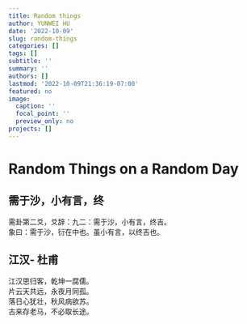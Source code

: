 ```yaml
---
title: Random things
author: YUNWEI HU
date: '2022-10-09'
slug: random-things
categories: []
tags: []
subtitle: ''
summary: ''
authors: []
lastmod: '2022-10-09T21:36:19-07:00'
featured: no
image:
  caption: ''
  focal_point: ''
  preview_only: no
projects: []
---
```

# Random Things on a Random Day

## 需于沙，小有言，终
需卦第二爻，爻辞：九二：需于沙，小有言，终吉。  
象曰：需于沙，衍在中也。虽小有言，以终吉也。  

## 江汉- 杜甫

江汉思归客，乾坤一腐儒。  
片云天共远，永夜月同孤。  
落日心犹壮，秋风病欲苏。  
古来存老马，不必取长途。  